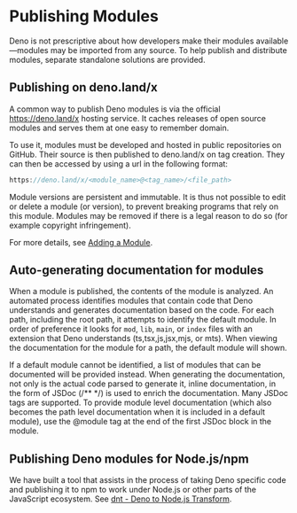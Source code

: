 # Publishing Modules

Deno is not prescriptive about how developers make their modules
available—modules may be imported from any source. To help publish and
distribute modules, separate standalone solutions are provided.


## Publishing on deno.land/x

A common way to publish Deno modules is via the official
<https://deno.land/x> hosting service. It caches releases
of open source modules and serves them at one easy to remember domain.


To use it, modules must be developed and hosted in public repositories on
GitHub. Their source is then published to deno.land/x on tag creation. They can
then be accessed by using a url in the following format:



```typescript
https://deno.land/x/<module_name>@<tag_name>/<file_path>
```
Module versions are persistent and immutable. It is thus not possible to edit or
delete a module (or version), to prevent breaking programs that rely on this
module. Modules may be removed if there is a legal reason to do so (for example
copyright infringement).


For more details, see [Adding a Module](https://deno.land/add_module).


## Auto-generating documentation for modules

When a module is published, the contents of the module is analyzed. An automated
process identifies modules that contain code that Deno understands and generates
documentation based on the code. For each path, including the root path, it
attempts to identify the default module. In order of preference it looks for
`mod`, `lib`, `main`, or `index` files with an extension that Deno understands
(ts,tsx,js,jsx,mjs, or mts). When viewing the documentation for the module for a
path, the default module will shown.


If a default module cannot be identified, a list of modules that can be
documented will be provided instead. When generating the documentation, not only
is the actual code parsed to generate it, inline documentation, in the form of
JSDoc (/** */) is used to enrich the documentation. Many JSDoc tags are
supported. To provide module level documentation (which also becomes the path
level documentation when it is included in a default module), use the @module
tag at the end of the first JSDoc block in the module.


## Publishing Deno modules for Node.js/npm

We have built a tool that assists in the process of taking Deno specific code
and publishing it to npm to work under Node.js or other parts of the JavaScript
ecosystem. See [dnt - Deno to Node.js Transform](https://deno.land/./publishing/dnt).





